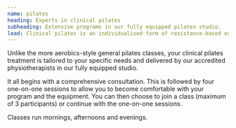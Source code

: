 ```yaml
---
name: pilates
heading: Experts in clinical pilates
subheading: Extensive programs in our fully equipped pilates studio.
lead: Clinical pilates is an individualised form of resistance-based exercise based on ongoing clinical research. The exercises provide dynamic core stability to improve the functional strength of your spine and limbs.
---
```

Unlike the more aerobics-style general pilates classes, your clinical pilates treatment is tailored to your specific needs and delivered by our accredited physiotherapists in our fully equipped studio.

It all begins with a comprehensive consultation. This is followed by four one-on-one sessions to allow you to become comfortable with your program and the equipment. You can then choose to join a class (maximum of 3 participants) or continue with the one-on-one sessions.

Classes run mornings, afternoons and evenings.
